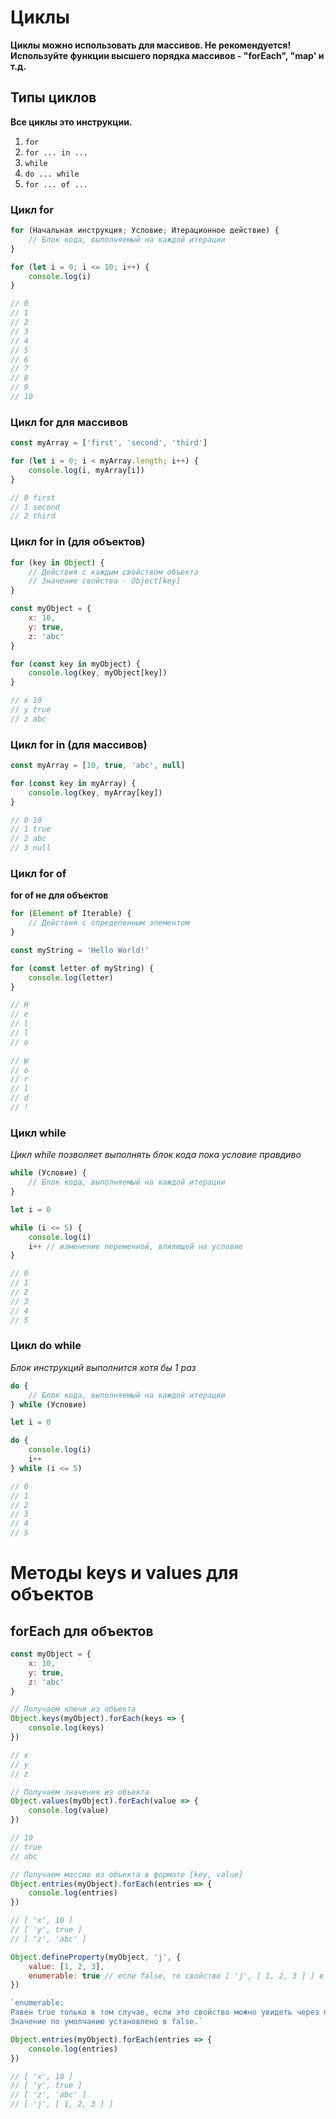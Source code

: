 # Циклы

**Циклы можно использовать для массивов. Не рекомендуется! Используйте функции высшего порядка массивов - "forEach", "map' и т.д.**

## Типы циклов

**Все циклы это инструкции.**

1. `for`
2. `for ... in ...`
3. `while`
4. `do ... while`
5. `for ... of ...`

### Цикл for

```JavaScript
for (Начальная инструкция; Условие; Итерационное действие) {
	// Блок кода, выполняемый на каждой итерации
}
```

```JavaScript
for (let i = 0; i <= 10; i++) {
	console.log(i)
}

// 0
// 1
// 2
// 3
// 4
// 5
// 6
// 7
// 8
// 9
// 10
```

### Цикл for для массивов

```JavaScript
const myArray = ['first', 'second', 'third']

for (let i = 0; i < myArray.length; i++) {
	console.log(i, myArray[i])
}

// 0 first
// 1 second
// 2 third
```

### Цикл for in (для объектов)

```JavaScript
for (key in Object) {
	// Действия с каждым свойством объекта
	// Значение свойства - Object[key]
}
```

```JavaScript
const myObject = {
	x: 10,
	y: true,
	z: 'abc'
}

for (const key in myObject) {
	console.log(key, myObject[key])
}

// x 10
// y true
// z abc
```

### Цикл for in (для массивов)

```JavaScript
const myArray = [10, true, 'abc', null]

for (const key in myArray) {
	console.log(key, myArray[key])
}

// 0 10
// 1 true
// 2 abc
// 3 null
```

### Цикл for of

**for of не для объектов**

```JavaScript
for (Element of Iterable) {
	// Действия с определенным элементом
}
```

```JavaScript
const myString = 'Hello World!'

for (const letter of myString) {
	console.log(letter)
}

// H
// e
// l
// l
// o
 
// W
// o
// r
// l
// d
// !
```

### Цикл while

*Цикл while позволяет выполнять блок кода пока условие правдиво*

```JavaScript
while (Условие) {
	// Блок кода, выполняемый на каждой итерации
}
```

```JavaScript
let i = 0

while (i <= 5) {
	console.log(i)
	i++ // изменение переменной, влияющей на условие
}

// 0
// 1
// 2
// 3
// 4
// 5
```

### Цикл do while

*Блок инструкций выполнится хотя бы 1 раз*

```JavaScript
do {
	// Блок кода, выполняемый на каждой итерации
} while (Условие)
```

```JavaScript
let i = 0

do {
	console.log(i)
	i++
} while (i <= 5)

// 0
// 1
// 2
// 3
// 4
// 5
```

# Методы keys и values для объектов

## forEach для объектов

```JavaScript
const myObject = {
	x: 10,
	y: true,
	z: 'abc'
}

// Получаем ключи из объекта
Object.keys(myObject).forEach(keys => {
	console.log(keys)
})

// x
// y
// z

// Получаем значения из объекта
Object.values(myObject).forEach(value => {
	console.log(value)
})

// 10
// true
// abc

// Получаем массив из объекта в формате [key, value]
Object.entries(myObject).forEach(entries => {
	console.log(entries)
})

// [ 'x', 10 ]
// [ 'y', true ]
// [ 'z', 'abc' ]

Object.defineProperty(myObject, 'j', {
	value: [1, 2, 3],
	enumerable: true // если false, то свойство [ 'j', [ 1, 2, 3 ] ] в объекте myObject будет неперчисляемым
})

`enumerable:
Равен true только в том случае, если это свойство можно увидеть через перечисление свойств содержащего его объекта.
Значение по умолчанию установлено в false.`

Object.entries(myObject).forEach(entries => {
	console.log(entries)
})

// [ 'x', 10 ]
// [ 'y', true ]
// [ 'z', 'abc' ]
// [ 'j', [ 1, 2, 3 ] ]
```